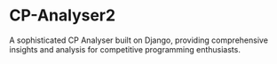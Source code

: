 # CP-Analyser2
A sophisticated CP Analyser built on Django, providing comprehensive insights and analysis for competitive programming enthusiasts.
